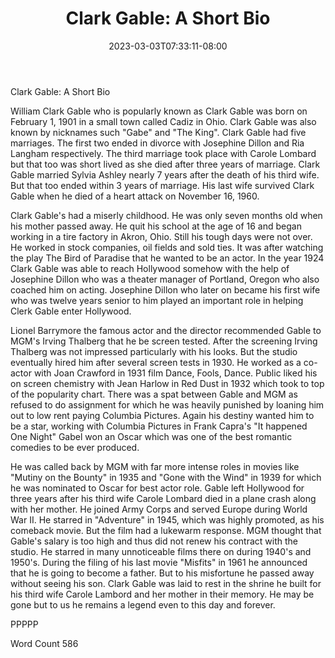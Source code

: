 ﻿---
title: "Clark Gable: A Short Bio"
date: 2023-03-03T07:33:11-08:00
description: "TXT Tips for Web Success"
featured_image: "/images/TXT.jpg"
tags: ["TXT"]
---

Clark Gable: A Short Bio

William Clark Gable who is popularly known as Clark Gable was born on February 1, 1901 in a small town called Cadiz in Ohio. Clark Gable was also known by nicknames such "Gabe" and "The King". Clark Gable had five marriages. The first two ended in divorce with Josephine Dillon and Ria Langham respectively. The third marriage took place with Carole Lombard but that too was short lived as she died after three years of marriage. Clark Gable married Sylvia Ashley nearly 7 years after the death of his third wife. But that too ended within 3 years of marriage. His last wife survived Clark Gable when he died of a heart attack on November 16, 1960.

Clark Gable's had a miserly childhood. He was only seven months old when his mother passed away. He quit his school at the age of 16 and began working in a tire factory in Akron, Ohio. Still his tough days were not over. He worked in stock companies, oil fields and sold ties. It was after watching the play The Bird of Paradise that he wanted to be an actor. In the year 1924 Clark Gable was able to reach Hollywood somehow with the help of Josephine Dillon who was a theater manager of Portland, Oregon who also coached him on acting. Josephine Dillon who later on became his first wife who was twelve years senior to him played an important role in helping Clerk Gable enter Hollywood.

Lionel Barrymore the famous actor and the director recommended Gable to MGM's Irving Thalberg that he be screen tested. After the screening Irving Thalberg was not impressed particularly with his looks. But the studio eventually hired him after several screen tests in 1930. He worked as a co-actor with Joan Crawford in 1931 film Dance, Fools, Dance. Public liked his on screen chemistry with Jean Harlow in Red Dust in 1932 which took to top of the popularity chart. There was a spat between Gable and MGM as refused to do assignment for which he was heavily punished by loaning him out to low rent paying Columbia Pictures. Again his destiny wanted him to be a star, working with Columbia Pictures in Frank Capra's "It happened One Night" Gabel won an Oscar which was one of the best romantic comedies to be ever produced. 

He was called back by MGM with far more intense roles in movies like "Mutiny on the Bounty" in 1935 and "Gone with the Wind" in 1939 for which he was nominated to Oscar for best actor role. Gable left Hollywood for three years after his third wife Carole Lombard died in a plane crash along with her mother. He joined Army Corps and served Europe during World War II. He starred in "Adventure" in 1945, which was highly promoted, as his comeback movie. But the film had a lukewarm response. MGM thought that Gable's salary is too high and thus did not renew his contract with the studio. He starred in many unnoticeable films there on during 1940's and 1950's. During the filing of his last movie "Misfits" in 1961 he announced that he is going to become a father. But to his misfortune he passed away without seeing his son. Clark Gable was laid to rest in the shrine he built for his third wife Carole Lambord and her mother in their memory. He may be gone but to us he remains a legend even to this day and forever.

PPPPP 

Word Count 586




